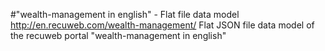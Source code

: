 #"wealth-management in english" - Flat file data model
http://en.recuweb.com/wealth-management/
Flat JSON file data model of the recuweb portal "wealth-management in english"
